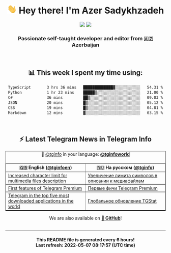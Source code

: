 <div align="center">
	<div>
		<h1>
      <img src="./assets/hi.gif" width="30px"> Hey there! I'm Azer Sadykhzadeh
    </h1>
    <img height="18" src="https://komarev.com/ghpvc/?username=sadykhzadeh&label=Views&color=2081c1&style=flat-square" />
		<a href="https://wakatime.com/@Azer"> <img height="18" src="https://wakatime.com/badge/user/f80ae27a-c328-426f-a381-bc84136e2dd6.svg" /> </a>
    <h3>
      Passionate self-taught developer and editor from 🇦🇿 Azerbaijan
    </h3>
  </div>
  <br>

<h2>📊 This week I spent my time using:</h2>

<!--START_SECTION:waka-->

```text
TypeScript       3 hrs 36 mins   █████████████▓░░░░░░░░░░░   54.31 %
Python           1 hr 23 mins    █████▒░░░░░░░░░░░░░░░░░░░   21.00 %
C#               36 mins         ██▒░░░░░░░░░░░░░░░░░░░░░░   09.03 %
JSON             20 mins         █▒░░░░░░░░░░░░░░░░░░░░░░░   05.12 %
CSS              19 mins         █▒░░░░░░░░░░░░░░░░░░░░░░░   04.81 %
Markdown         12 mins         ▓░░░░░░░░░░░░░░░░░░░░░░░░   03.15 %
```

<!--END_SECTION:waka-->

<br>

<h2>⚡️ Latest Telegram News in Telegram Info</h2>
  <table border>
		<tr>
			<th width="50%">🇬🇧 English (<a href="https://t.me/tginfoen">@tginfoen</a>)</th>
			<th>🇷🇺 На русском (<a href="https://t.me/tginfo">@tginfo</a>)</th>
		</tr>
		<caption>🚩 <a href="https://t.me/tginfo">@tginfo</a> in your language: <a href="https://t.me/tginfoworld"><b>@tginfoworld</b></a><caption/>
  <tr><td><a href="https://t.me/tginfoen/1391">Increased character limit for multimedia files description</a></td>
    <td><a href="https://t.me/tginfo/3314">Увеличение лимита символов в описании к медиафайлам</a></td></tr><tr><td><a href="https://t.me/tginfoen/1390">First features of Telegram Premium</a></td>
    <td><a href="https://t.me/tginfo/3312">Первые фичи Telegram Premium</a></td></tr><tr><td><a href="https://t.me/tginfoen/1389">Telegram in the top five most downloaded applications in the world</a></td>
    <td><a href="https://t.me/tginfo/3311">Глобальное обновление TGStat</a></td></tr>
</table>
We are also available on <a href="https://github.com/tginfo"><b>🐙 GitHub</b></a>!
</div>

<br>
<hr>
<h4 align="center">This README file is generated <b>every 6 hours</b>!</br>Last refresh: <b>2022-05-07 08:17:57 (UTC time)</b></h4>
